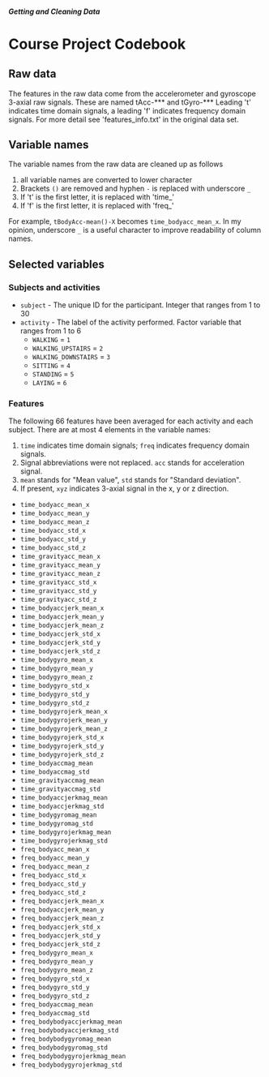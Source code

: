 ##### Getting and Cleaning Data
# Course Project Codebook

## Raw data

The features in the raw data come from the accelerometer and gyroscope 3-axial raw signals. These are named tAcc-*** and tGyro-***
Leading 't' indicates time domain signals, a leading 'f' indicates frequency domain signals.
For more detail see 'features_info.txt' in the original data set.

## Variable names
The variable names from the raw data are cleaned up as follows

1. all variable names are converted to lower character
2. Brackets `()` are removed and hyphen `-` is replaced with underscore `_`
3. If 't' is the first letter, it is replaced with 'time_'
4. If 'f' is the first letter, it is replaced with 'freq_'

For example, `tBodyAcc-mean()-X` becomes `time_bodyacc_mean_x`.
In my opinion, underscore `_` is a useful character to improve readability of column names.

## Selected variables

### Subjects and activities
* `subject` - The unique ID for the participant. Integer that ranges from 1 to 30
* `activity` - The label of the activity performed. Factor variable that ranges from 1 to 6
	* `WALKING` = `1`
	* `WALKING_UPSTAIRS` = `2`
	* `WALKING_DOWNSTAIRS` = `3`
	* `SITTING` = `4`
	* `STANDING` = `5`
	* `LAYING` = `6`

### Features

The following 66 features have been averaged for each activity and each subject. 
There are at most 4 elements in the variable names:

1. `time` indicates time domain signals; `freq` indicates frequency domain signals.
2. Signal abbreviations were not replaced. `acc` stands for acceleration signal.
3. `mean` stands for "Mean value", `std` stands for "Standard deviation".
4. If present, `xyz` indicates 3-axial signal in the x, y or z direction.


* `time_bodyacc_mean_x`
* `time_bodyacc_mean_y`
* `time_bodyacc_mean_z`
* `time_bodyacc_std_x`
* `time_bodyacc_std_y`
* `time_bodyacc_std_z`
* `time_gravityacc_mean_x`
* `time_gravityacc_mean_y`
* `time_gravityacc_mean_z`
* `time_gravityacc_std_x`
* `time_gravityacc_std_y`
* `time_gravityacc_std_z`
* `time_bodyaccjerk_mean_x`
* `time_bodyaccjerk_mean_y`
* `time_bodyaccjerk_mean_z`
* `time_bodyaccjerk_std_x`
* `time_bodyaccjerk_std_y`
* `time_bodyaccjerk_std_z`
* `time_bodygyro_mean_x`
* `time_bodygyro_mean_y`
* `time_bodygyro_mean_z`
* `time_bodygyro_std_x`
* `time_bodygyro_std_y`
* `time_bodygyro_std_z`
* `time_bodygyrojerk_mean_x`
* `time_bodygyrojerk_mean_y`
* `time_bodygyrojerk_mean_z`
* `time_bodygyrojerk_std_x`
* `time_bodygyrojerk_std_y`
* `time_bodygyrojerk_std_z`
* `time_bodyaccmag_mean`
* `time_bodyaccmag_std`
* `time_gravityaccmag_mean`
* `time_gravityaccmag_std`
* `time_bodyaccjerkmag_mean`
* `time_bodyaccjerkmag_std`
* `time_bodygyromag_mean`
* `time_bodygyromag_std`
* `time_bodygyrojerkmag_mean`
* `time_bodygyrojerkmag_std`
* `freq_bodyacc_mean_x`
* `freq_bodyacc_mean_y`
* `freq_bodyacc_mean_z`
* `freq_bodyacc_std_x`
* `freq_bodyacc_std_y`
* `freq_bodyacc_std_z`
* `freq_bodyaccjerk_mean_x`
* `freq_bodyaccjerk_mean_y`
* `freq_bodyaccjerk_mean_z`
* `freq_bodyaccjerk_std_x`
* `freq_bodyaccjerk_std_y`
* `freq_bodyaccjerk_std_z`
* `freq_bodygyro_mean_x`
* `freq_bodygyro_mean_y`
* `freq_bodygyro_mean_z`
* `freq_bodygyro_std_x`
* `freq_bodygyro_std_y`
* `freq_bodygyro_std_z`
* `freq_bodyaccmag_mean`
* `freq_bodyaccmag_std`
* `freq_bodybodyaccjerkmag_mean`
* `freq_bodybodyaccjerkmag_std`
* `freq_bodybodygyromag_mean`
* `freq_bodybodygyromag_std`
* `freq_bodybodygyrojerkmag_mean`
* `freq_bodybodygyrojerkmag_std` 